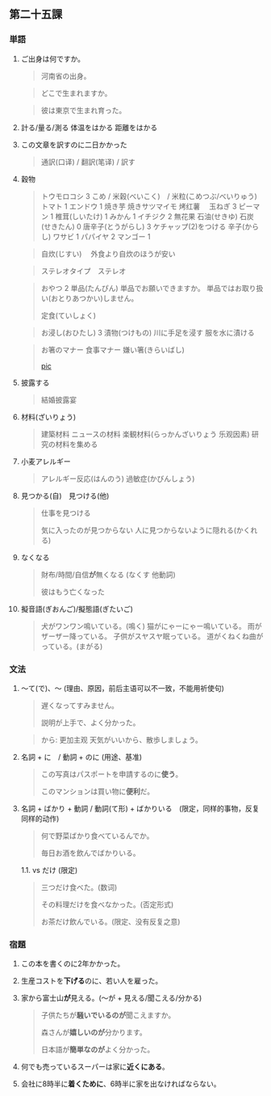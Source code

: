 ## 第二十五課

### 単語

1. ご出身は何ですか。
    
    > 河南省の出身。
    
    > どこで生まれますか。

    > 彼は東京で生まれ育った。

1. 計る/量る/測る 体温をはかる 距離をはかる

1. この文章を訳すのに二日かかった

    > 通訳(口译) / 翻訳(笔译) / 訳す

1. 穀物
    
    > トウモロコシ 3 
    > こめ / 米穀(べいこく)　/ 米粒(こめつぶ/べいりゅう)
    > トマト 1
    > エンドウ 1 
    > 焼き芋 焼きサツマイモ 烤红薯　
    > 玉ねぎ 3 
    > ピーマン 1 
    > 椎茸(しいたけ) 1 
    > みかん 1 
    > イチジク 2 無花果 
    > 石油(せきゆ) 石炭(せきたん) 0
    > 唐辛子(とうがらし) 3 
    > ケチャップ(2)をつける
    > 辛子(からし) 
    > ワサビ 1 
    > パパイヤ 2 
    > マンゴー 1

    > 自炊(じすい)　
    > 外食より自炊のほうが安い

    > ステレオタイプ　ステレオ　
    
    > おやつ 2 
    > 単品(たんぴん)
    > 単品でお願いできますか。
    > 単品ではお取り扱い(おとりあつかい)しません。
    > 
    > 定食(ていしょく)　
    
    > お浸し(おひたし) 3 漬物(つけもの)
    > 川に手足を浸す
    > 服を水に漬ける
    
    > お箸のマナー 
    > 食事マナー
    > 嫌い箸(きらいばし)
    >
    > [pic](https://www.hellogas-life.jp/special/%E3%81%8A%E7%AE%B8%E3%81%AE%E4%BD%9C%E6%B3%95%E3%83%9E%E3%83%8A%E3%83%BC%E3%82%93%E3%81%A7%E3%81%BF%E3%82%88%E3%81%86%EF%BC%81%EF%BC%81/)

1. 披露する
    
    > 結婚披露宴

1. 材料(ざいりょう) 

    > 建築材料
    > ニュースの材料
    > 楽観材料(らっかんざいりょう 乐观因素)
    > 研究の材料を集める

1. 小麦アレルギー

    > アレルギー反応(はんのう)
    > 過敏症(かびんしょう)

1. 見つかる(自)　見つける(他)

    > 仕事を見つける
    >
    > 気に入ったのが見つからない
    > 人に見つからないように隠れる(かくれる)

1. なくなる

    > 財布/時間/自信**が**無くなる (なくす 他動詞)
    >
    > 彼はもう亡くなった

1. 擬音語(ぎおんご)/擬態語(ぎたいご)

    > 犬がワンワン鳴いている。(鳴く)
    > 猫がにゃーにゃー鳴いている。
    > 雨がザーザー降っている。
    > 子供がスヤスヤ眠っている。
    > 道がくねくね曲がっている。(まがる)

### 文法

1. ～て(で)、～ (理由、原因，前后主语可以不一致，不能用祈使句)

    > 遅くなってすみません。
    >
    > 説明が上手で、よく分かった。

    > から: 更加主观 天気がいいから、散歩しましょう。
    
1. 名詞 + に　/ 動詞 + のに (用途、基准)

    > この写真はパスポートを申請するのに**使う**。
    >
    > このマンションは買い物に**便利**だ。

1. 名詞 + ばかり + 動詞 / 動詞(て形) + ばかりいる　(限定，同样的事物，反复同样的动作)

    > 何で野菜ばかり食べているんでか。
    >
    > 毎日お酒を飲んでばかりいる。

    1.1. vs だけ (限定)

    > 三つだけ食べた。(数词)
    >
    > その料理だけを食べなかった。(否定形式)
    >
    > お茶だけ飲んでいる。(限定、没有反复之意)

### 宿題

1. この本を書くのに2年かかった。

1. 生産コストを**下げる**のに、若い人を雇った。

1. 家から富士山**が**見える。(～が + 見える/聞こえる/分かる)

    > 子供たちが**騒いでいるのが**聞こえますか。
    >
    > 森さんが**嬉しいのが**分かります。
    >
    > 日本語が**簡単なのが**よく分かった。

1. 何でも売っているスーパーは家に**近くにある**。

1. 会社に8時半に**着くために**、6時半に家を出なければならない。
